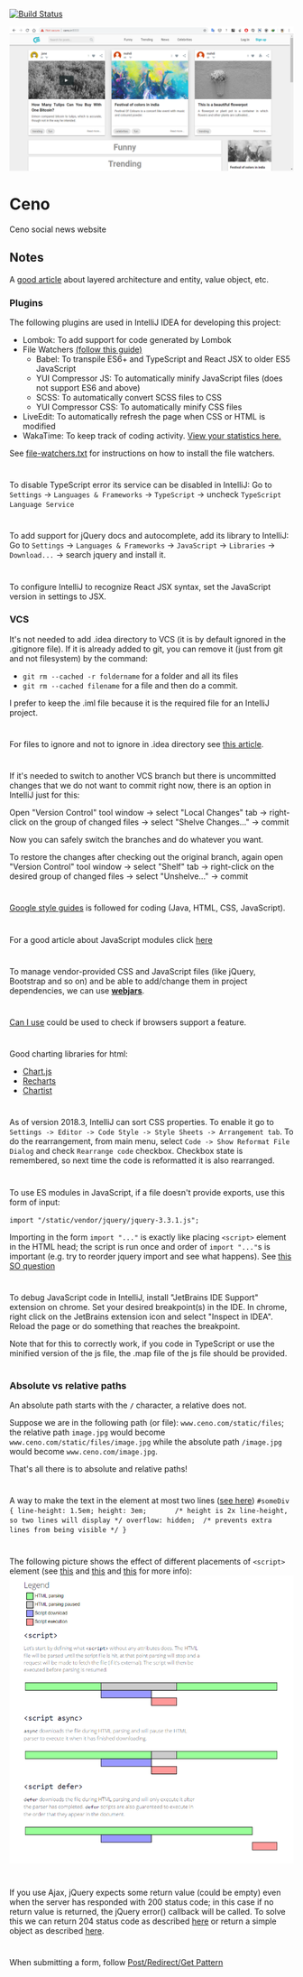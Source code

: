 [![Build Status](https://travis-ci.org/mahozad/ceno.svg?branch=master)](https://travis-ci.org/mahozad/ceno)

![Website preview](docs/screenshot.png)

# Ceno 
Ceno social news website

## Notes

A [good article](https://proandroiddev.com/the-real-repository-pattern-in-android-efba8662b754)
about layered architecture and entity, value object, etc.

### Plugins

The following plugins are used in IntelliJ IDEA for developing this project:
- Lombok: To add support for code generated by Lombok
- File Watchers [(follow this guide)](https://www.jetbrains.com/help/idea/compressing-css.html)
  - Babel: To transpile ES6+ and TypeScript and React JSX to older ES5 JavaScript
  - YUI Compressor JS: To automatically minify JavaScript files (does not support ES6 and above)
  - SCSS: To automatically convert SCSS files to CSS
  - YUI Compressor CSS: To automatically minify CSS files
- LiveEdit: To automatically refresh the page when CSS or HTML is modified
- WakaTime: To keep track of coding activity. [View your statistics here.](https://wakatime.com/dashboard)

See [file-watchers.txt](file-watchers.txt) for instructions on how to install the file watchers.

#

To disable TypeScript error its service can be disabled in IntelliJ:
Go to `Settings` -> `Languages & Frameworks` -> `TypeScript` -> uncheck `TypeScript Language Service`

#

To add support for jQuery docs and autocomplete, add its library to IntelliJ:
Go to `Settings` -> `Languages & Frameworks` -> `JavaScript` -> `Libraries` -> `Download...` -> search jquery and install it.

#

To configure IntelliJ to recognize React JSX syntax, set the JavaScript version in settings to JSX.

### VCS

It's not needed to add .idea directory to VCS (it is by default ignored in the .gitignore file).
If it is already added to git, you can remove it (just from git and not filesystem) by the command:
- `git rm --cached -r foldername` for a folder and all its files
- `git rm --cached filename` for a file
and then do a commit.

I prefer to keep the .iml file because it is the required file for an IntelliJ project.

#

For files to ignore and not to ignore in .idea directory see [this article](https://intellij-support.jetbrains.com/hc/en-us/articles/206544839).

#

If it's needed to switch to another VCS branch but there is uncommitted
changes that we do not want to commit right now, there is an option in IntelliJ just for this:

Open "Version Control" tool window -> select "Local Changes" tab -> right-click on the 
group of changed files -> select "Shelve Changes..." -> commit

Now you can safely switch the branches and do whatever you want.

To restore the changes after checking out the original branch, again open "Version Control" tool window ->
select "Shelf" tab -> right-click on the desired group of changed files -> 
select "Unshelve..." -> commit

#

[Google style guides](https://google.github.io/styleguide/) is followed for coding (Java, HTML, CSS, JavaScript).

#

For a good article about JavaScript modules click [here](https://intellij-support.jetbrains.com/hc/en-us/community/posts/360002146919-The-Significance-of-Modules-in-JavaScript-Applications)

#

To manage vendor-provided CSS and JavaScript files (like jQuery, Bootstrap and so on)
and be able to add/change them in project dependencies, we can use [**webjars**](https://www.webjars.org/all).

#

[Can I use](https://caniuse.com/) could be used to check if browsers support a feature. 

#

Good charting libraries for html:
- [Chart.js](https://github.com/chartjs/Chart.js)
- [Recharts](http://recharts.org/en-US)
- [Chartist](http://gionkunz.github.io/chartist-js/)

#

As of version 2018.3, IntelliJ can sort CSS properties.
To enable it go to `Settings -> Editor -> Code Style -> Style Sheets -> Arrangement tab`.
To do the rearrangement, from main menu, select `Code -> Show Reformat File Dialog` and check `Rearrange code` checkbox.
Checkbox state is remembered, so next time the code is reformatted it is also rearranged.

#

To use ES modules in JavaScript, if a file doesn't provide exports, use this form of input:

`import "/static/vendor/jquery/jquery-3.3.1.js";`

Importing in the form `import "..."` is exactly like placing `<script>` element in the HTML head;
the script is run once and order of `import "..."`s is important (e.g. try to reorder jquery import and see what happens).
See [this SO question](https://stackoverflow.com/q/41179828)

#

To debug JavaScript code in IntelliJ, install "JetBrains IDE Support" extension on chrome.
Set your desired breakpoint(s) in the IDE.
In chrome, right click on the JetBrains extension icon and select "Inspect in IDEA".
Reload the page or do something that reaches the breakpoint.

Note that for this to correctly work, if you code in TypeScript or use the minified version of the js file, the .map file of the js file should be provided.   

#

### Absolute vs relative paths
An absolute path starts with the **`/`** character, a relative does not.

Suppose we are in the following path (or file): `www.ceno.com/static/files`;
the relative path `image.jpg` would become `www.ceno.com/static/files/image.jpg`
while the absolute path `/image.jpg` would become `www.ceno.com/image.jpg`.

That's all there is to absolute and relative paths!

#

A way to make the text in the element at most two lines ([see here](https://stackoverflow.com/a/11989697))
`
#someDiv {
    line-height: 1.5em;
    height: 3em;       /* height is 2x line-height, so two lines will display */
    overflow: hidden;  /* prevents extra lines from being visible */
}
`

#

The following picture shows the effect of different placements of `<script>` element
(see [this](https://stackoverflow.com/a/24070373)
and [this](https://stackoverflow.com/a/13062316)
and [this](https://stackoverflow.com/a/41809792) for more info):
![`<script>` element placement](docs/script-element-placement.png)

#

If you use Ajax, jQuery expects some return value (could be empty) even when the server has responded with
200 status code; in this case if no return value is returned, the jQuery error() callback will be called.
To solve this we can return 204 status code as described [here](https://stackoverflow.com/a/34832455)
or return a simple object as described [here](https://codingexplained.com/coding/java/spring-framework/returning-empty-json-object-spring-framework).

#

When submitting a form, follow [Post/Redirect/Get Pattern](https://www.baeldung.com/spring-web-flash-attributes#1-postredirectget-pattern)
